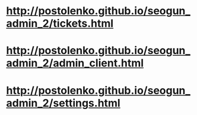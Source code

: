 # http://postolenko.github.io/seogun_admin_2/tickets.html
# http://postolenko.github.io/seogun_admin_2/admin_client.html
# http://postolenko.github.io/seogun_admin_2/settings.html